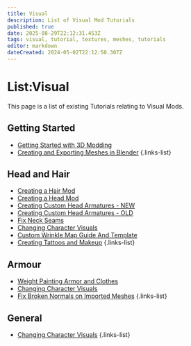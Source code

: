 ```yaml
---
title: Visual
description: List of Visual Mod Tutorials
published: true
date: 2025-08-29T22:12:31.453Z
tags: visual, tutorial, textures, meshes, tutorials
editor: markdown
dateCreated: 2024-05-02T22:12:50.307Z
---
```


# List:Visual
This page is a list of existing Tutorials relating to Visual Mods.

## Getting Started
- [Getting Started with 3D Modding](getting-started-with-3d-modding)
- [Creating and Exporting Meshes in Blender](Creating-and-Exporting-Meshes-in-Blender)
{.links-list}

## Head and Hair
- [Creating a Hair Mod](Creating-A-Hair-Mod)
- [Creating a Head Mod](/Tutorials/Visual/Creating-A-Head-Mod)
- [Creating Custom Head Armatures - NEW](/Tutorials/Visual/mrboneswildguide-new)
- [Creating Custom Head Armatures - OLD](mrboneswildguide)
- [Fix Neck Seams](/Tutorials/Visual/Neck-Transplant)
- [Changing Character Visuals](/Tutorials/Visual/Changing-CharacterVisuals)
- [Custom Wrinkle Map Guide And Template](/Tutorials/Visual/Adding-A-Custom-Wrinkle-Map-To-A-Custom-Head)
- [Creating Tattoos and Makeup](/Tutorials/Visual/Tattoos)
{.links-list}

## Armour
- [Weight Painting Armor and Clothes](/Tutorials/Visual/Weight-Painting-Armor)
- [Changing Character Visuals](/Tutorials/Visual/Changing-CharacterVisuals)
- [Fix Broken Normals on Imported Meshes](/Tutorials/Visual/Fix-Normals)
{.links-list}

## General
- [Changing Character Visuals](/Tutorials/Visual/Changing-CharacterVisuals)
{.links-list}